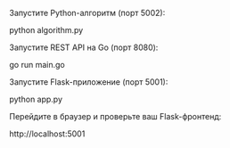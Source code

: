 Запустите Python-алгоритм (порт 5002):

python algorithm.py

Запустите REST API на Go (порт 8080):

go run main.go

Запустите Flask-приложение (порт 5001):

python app.py

Перейдите в браузер и проверьте ваш Flask-фронтенд:

http://localhost:5001
